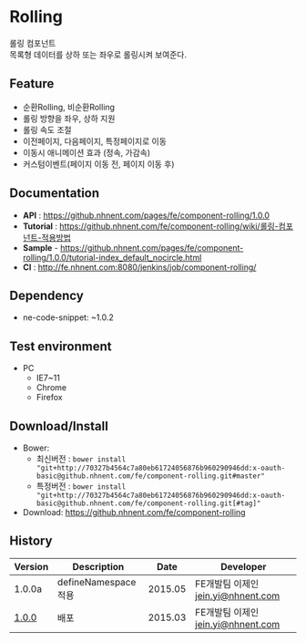 Rolling
===============
롤링 컴포넌트<br>목록형 데이터를 상하 또는 좌우로 롤링시켜 보여준다.

## Feature
* 순환Rolling, 비순환Rolling
* 롤링 방향을 좌우, 상하 지원
* 롤링 속도 조절
* 이전페이지, 다음페이지, 특정페이지로 이동
* 이동시 애니메이션 효과 (정속, 가감속)
* 커스텀이벤트(페이지 이동 전, 페이지 이동 후)

## Documentation
* **API** : https://github.nhnent.com/pages/fe/component-rolling/1.0.0
* **Tutorial** : https://github.nhnent.com/fe/component-rolling/wiki/롤링-컴포넌트-적용방법
* **Sample** - https://github.nhnent.com/pages/fe/component-rolling/1.0.0/tutorial-index_default_nocircle.html
* **CI** : http://fe.nhnent.com:8080/jenkins/job/component-rolling/



## Dependency
* ne-code-snippet: ~1.0.2

## Test environment
* PC
	* IE7~11
	* Chrome
	* Firefox


## Download/Install
* Bower:
   * 최신버전 : `bower install "git+http://70327b4564c7a80eb61724056876b960290946dd:x-oauth-basic@github.nhnent.com/fe/component-rolling.git#master"`
   * 특정버전 : `bower install "git+http://70327b4564c7a80eb61724056876b960290946dd:x-oauth-basic@github.nhnent.com/fe/component-rolling.git[#tag]"`
* Download: https://github.nhnent.com/fe/component-rolling

## History
| Version | Description | Date | Developer |
| ---- | ---- | ---- | ---- |
| 1.0.0a | defineNamespace적용 | 2015.05 | FE개발팀 이제인 <jein.yi@nhnent.com> |
| <a href="https://github.nhnent.com/pages/fe/component-rolling/1.0.0">1.0.0</a> | 배포 | 2015.03 | FE개발팀 이제인 <jein.yi@nhnent.com> |
